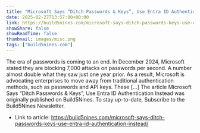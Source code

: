 ```yaml
---
title: "Microsoft Says “Ditch Passwords & Keys”, Use Entra ID Authentication Instead"
date: 2025-02-27T13:57:00+00:00
link: https://build5nines.com/microsoft-says-ditch-passwords-keys-use-entra-id-authentication-instead/
showShare: false
showReadTime: false
thumbnail: images/misc.png
tags: ["build5nines.com"]
---
```

The era of passwords is coming to an end. In December 2024, Microsoft stated they are blocking 7,000 attacks on passwords per second. A number almost double what they saw just one year prior. As a result, Microsoft is advocating enterprises to move away from traditional authentication methods, such as passwords and API keys. These […]
The article Microsoft Says “Ditch Passwords & Keys”, Use Entra ID Authentication Instead was originally published on Build5Nines. To stay up-to-date, Subscribe to the Build5Nines Newsletter.

- Link to article: https://build5nines.com/microsoft-says-ditch-passwords-keys-use-entra-id-authentication-instead/